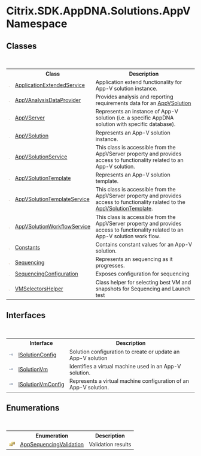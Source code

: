 # Citrix.SDK.AppDNA.Solutions.AppV Namespace

## Classes
&nbsp;<table><tr><th></th><th>Class</th><th>Description</th></tr><tr><td>![Public class](media/pubclass.gif "Public class")</td><td><a href="T_Citrix_SDK_AppDNA_Solutions_AppV_ApplicationExtendedService">ApplicationExtendedService</a></td><td>
Application extend functionality for App-V solution instance.</td></tr><tr><td>![Public class](media/pubclass.gif "Public class")</td><td><a href="T_Citrix_SDK_AppDNA_Solutions_AppV_AppVAnalysisDataProvider">AppVAnalysisDataProvider</a></td><td>
Provides analysis and reporting requirements data for an <a href="T_Citrix_SDK_AppDNA_Solutions_AppV_AppVSolution">AppVSolution</a></td></tr><tr><td>![Public class](media/pubclass.gif "Public class")</td><td><a href="T_Citrix_SDK_AppDNA_Solutions_AppV_AppVServer">AppVServer</a></td><td>
Represents an instance of App-V solution (i.e. a specific AppDNA solution with specific database).</td></tr><tr><td>![Public class](media/pubclass.gif "Public class")</td><td><a href="T_Citrix_SDK_AppDNA_Solutions_AppV_AppVSolution">AppVSolution</a></td><td>
Represents an App-V solution instance.</td></tr><tr><td>![Public class](media/pubclass.gif "Public class")</td><td><a href="T_Citrix_SDK_AppDNA_Solutions_AppV_AppVSolutionService">AppVSolutionService</a></td><td>
This class is accessible from the AppVServer property and provides access to functionality related to an App-V solution.</td></tr><tr><td>![Public class](media/pubclass.gif "Public class")</td><td><a href="T_Citrix_SDK_AppDNA_Solutions_AppV_AppVSolutionTemplate">AppVSolutionTemplate</a></td><td>
Represents an App-V solution template.</td></tr><tr><td>![Public class](media/pubclass.gif "Public class")</td><td><a href="T_Citrix_SDK_AppDNA_Solutions_AppV_AppVSolutionTemplateService">AppVSolutionTemplateService</a></td><td>
This class is accessible from the AppVServer property and provides access to functionality ralated to the <a href="T_Citrix_SDK_AppDNA_Solutions_AppV_AppVSolutionTemplate">AppVSolutionTemplate</a>.</td></tr><tr><td>![Public class](media/pubclass.gif "Public class")</td><td><a href="T_Citrix_SDK_AppDNA_Solutions_AppV_AppVSolutionWorkflowService">AppVSolutionWorkflowService</a></td><td>
This class is accessible from the AppVServer property and provides access to functionality related to an App-V solution work flow.</td></tr><tr><td>![Public class](media/pubclass.gif "Public class")</td><td><a href="T_Citrix_SDK_AppDNA_Solutions_AppV_Constants">Constants</a></td><td>
Contains constant values for an App-V solution.</td></tr><tr><td>![Public class](media/pubclass.gif "Public class")</td><td><a href="T_Citrix_SDK_AppDNA_Solutions_AppV_Sequencing">Sequencing</a></td><td>
Represents an sequencing as it progresses.</td></tr><tr><td>![Public class](media/pubclass.gif "Public class")</td><td><a href="T_Citrix_SDK_AppDNA_Solutions_AppV_SequencingConfiguration">SequencingConfiguration</a></td><td>
Exposes configuration for sequencing</td></tr><tr><td>![Public class](media/pubclass.gif "Public class")</td><td><a href="T_Citrix_SDK_AppDNA_Solutions_AppV_VMSelectorsHelper">VMSelectorsHelper</a></td><td>
Class helper for selecting best VM and snapshots for Sequencing and Launch test</td></tr></table>

## Interfaces
&nbsp;<table><tr><th></th><th>Interface</th><th>Description</th></tr><tr><td>![Public interface](media/pubinterface.gif "Public interface")</td><td><a href="T_Citrix_SDK_AppDNA_Solutions_AppV_ISolutionConfig">ISolutionConfig</a></td><td>
Solution configuration to create or update an App-V solution</td></tr><tr><td>![Public interface](media/pubinterface.gif "Public interface")</td><td><a href="T_Citrix_SDK_AppDNA_Solutions_AppV_ISolutionVm">ISolutionVm</a></td><td>
Identifies a virtual machine used in an App-V solution.</td></tr><tr><td>![Public interface](media/pubinterface.gif "Public interface")</td><td><a href="T_Citrix_SDK_AppDNA_Solutions_AppV_ISolutionVmConfig">ISolutionVmConfig</a></td><td>
Represents a virtual machine configuration of an App-V solution.</td></tr></table>

## Enumerations
&nbsp;<table><tr><th></th><th>Enumeration</th><th>Description</th></tr><tr><td>![Public enumeration](media/pubenumeration.gif "Public enumeration")</td><td><a href="T_Citrix_SDK_AppDNA_Solutions_AppV_AppSequencingValidation">AppSequencingValidation</a></td><td>
Validation results</td></tr></table>&nbsp;
